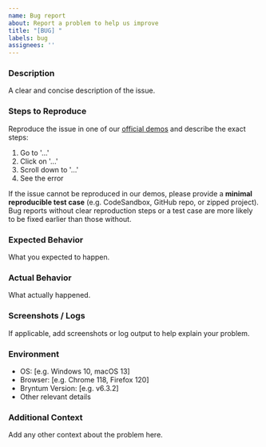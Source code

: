 ```yaml
---
name: Bug report
about: Report a problem to help us improve
title: "[BUG] "
labels: bug
assignees: ''
---
```


### Description
A clear and concise description of the issue.

### Steps to Reproduce
Reproduce the issue in one of our [official demos](https://bryntum.com/examples) and describe the exact steps:

1. Go to '...'
2. Click on '...'
3. Scroll down to '...'
4. See the error

If the issue cannot be reproduced in our demos, please provide a **minimal reproducible test case** (e.g. CodeSandbox, GitHub repo, or zipped project). Bug reports without clear reproduction steps or a test case are more likely to be fixed earlier than those without.

### Expected Behavior
What you expected to happen.

### Actual Behavior
What actually happened.

### Screenshots / Logs
If applicable, add screenshots or log output to help explain your problem.

### Environment
- OS: [e.g. Windows 10, macOS 13]
- Browser: [e.g. Chrome 118, Firefox 120]
- Bryntum Version: [e.g. v6.3.2]
- Other relevant details

### Additional Context
Add any other context about the problem here.
